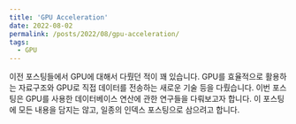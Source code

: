 ```yaml
---
title: 'GPU Acceleration'
date: 2022-08-02
permalink: /posts/2022/08/gpu-acceleration/
tags:
  - GPU
---
```


이전 포스팅들에서 GPU에 대해서 다뤘던 적이 꽤 있습니다. 
GPU를 효율적으로 활용하는 자료구조와 GPU로 직접 데이터를 전송하는 새로운 기술 등을 다뤘습니다. 
이번 포스팅은 GPU를 사용한 데이터베이스 연산에 관한 연구들을 다뤄보고자 합니다. 
이 포스팅에 모든 내용을 담지는 않고, 일종의 인덱스 포스팅으로 삼으려고 합니다. 

